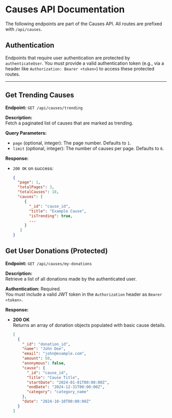 # Causes API Documentation

The following endpoints are part of the Causes API. All routes are prefixed with `/api/causes`.

## Authentication

Endpoints that require user authentication are protected by `authenticateUser`. You must provide a valid authentication token (e.g., via a header like `Authorization: Bearer <token>`) to access these protected routes.

---

## Get Trending Causes

**Endpoint:** `GET /api/causes/trending`

**Description:**  
Fetch a paginated list of causes that are marked as trending.

**Query Parameters:**
- `page` (optional, integer): The page number. Defaults to `1`.
- `limit` (optional, integer): The number of causes per page. Defaults to `6`.

**Response:**
- `200 OK` on success:
  ```json
  {
    "page": 1,
    "totalPages": 3,
    "totalCauses": 18,
    "causes": [
       {
         "_id": "cause_id",
         "title": "Example Cause",
         "isTrending": true,
         ...
       }
     ]
  }

## Get User Donations (Protected)

**Endpoint:** `GET /api/causes/my-donations`

**Description:**  
Retrieve a list of all donations made by the authenticated user.

**Authentication:** Required.  
You must include a valid JWT token in the `Authorization` header as `Bearer <token>`.

**Response:**

- **200 OK**  
  Returns an array of donation objects populated with basic cause details.
  ```json
  [
    {
      "_id": "donation_id",
      "name": "John Doe",
      "email": "john@example.com",
      "amount": 50,
      "anonymous": false,
      "cause": {
        "_id": "cause_id",
        "title": "Cause Title",
        "startDate": "2024-01-01T00:00:00Z",
        "endDate": "2024-12-31T00:00:00Z",
        "category": "category_name"
      },
      "date": "2024-10-10T00:00:00Z"
    }
  ]

